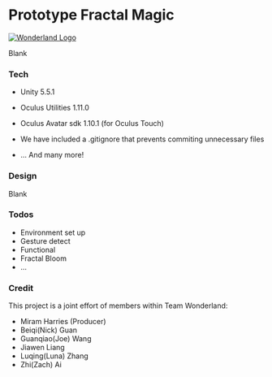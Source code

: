 # Prototype Fractal Magic

[![Wonderland Logo](http://www.etc.cmu.edu/wp-content/uploads/2017/01/wonderland_logo.png)](http://www.etc.cmu.edu/projects/wonderland/)

Blank

### Tech

- Unity 5.5.1
- Oculus Utilities 1.11.0
- Oculus Avatar sdk 1.10.1 (for Oculus Touch)

- We have included a .gitignore that prevents commiting unnecessary files
- ... And many more!

### Design

Blank

### Todos

 - Environment set up
 - Gesture detect
 - Functional
 - Fractal Bloom
 - ...

### Credit

This project is a joint effort of members within Team Wonderland:
- Miram Harries (Producer)
- Beiqi(Nick) Guan
- Guanqiao(Joe) Wang
- Jiawen Liang
- Luqing(Luna) Zhang
- Zhi(Zach) Ai